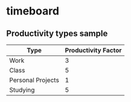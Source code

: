 # timeboard

## Productivity types sample

| Type             | Productivity Factor       |
|------------------|---------------------------|
| Work             | 3                         |
| Class            | 5                         |
| Personal Projects| 1                         |
| Studying         | 5                         |